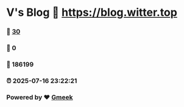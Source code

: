 # V's Blog :link: https://blog.witter.top 
### :page_facing_up: [30](https://blog.witter.top/tag.html) 
### :speech_balloon: 0 
### :hibiscus: 186199 
### :alarm_clock: 2025-07-16 23:22:21 
### Powered by :heart: [Gmeek](https://github.com/Meekdai/Gmeek)
